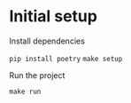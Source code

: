 # Initial setup

Install dependencies

`pip install poetry`
`make setup`

Run the project

`make run`
